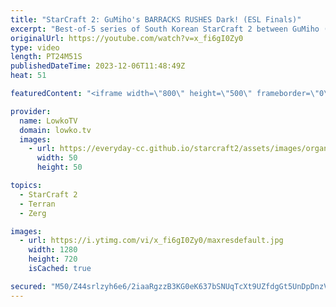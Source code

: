 ```yaml
---
title: "StarCraft 2: GuMiho's BARRACKS RUSHES Dark! (ESL Finals)"
excerpt: "Best-of-5 series of South Korean StarCraft 2 between GuMiho (Terran) and Dark (Zerg). This match is the finals of the ESL Open Cup 203 North America. GuMiho decides to build multiple Barracks on his opponent's side of the map in every game. Some good ol' Terran cheese. Support my work: https://patreon.com/lowkotv"
originalUrl: https://youtube.com/watch?v=x_fi6gI0Zy0
type: video
length: PT24M51S
publishedDateTime: 2023-12-06T11:48:49Z
heat: 51

featuredContent: "<iframe width=\"800\" height=\"500\" frameborder=\"0\" src=\"https://www.youtube.com/embed/x_fi6gI0Zy0\" allow=\"accelerometer; autoplay; encrypted-media; gyroscope; picture-in-picture\" allowfullscreen></iframe>"

provider:
  name: LowkoTV
  domain: lowko.tv
  images:
    - url: https://everyday-cc.github.io/starcraft2/assets/images/organizations/lowko.tv-50x50.jpg
      width: 50
      height: 50

topics:
  - StarCraft 2
  - Terran
  - Zerg

images:
  - url: https://i.ytimg.com/vi/x_fi6gI0Zy0/maxresdefault.jpg
    width: 1280
    height: 720
    isCached: true

secured: "M50/Z44srlzyh6e6/2iaaRgzzB3KG0eK637bSNUqTcXt9UZfdgGt5UnDpDnzVeVXHiAMG1MPAROhSGjg5EdvpnCcz5ptwFKrmjUDiBHLli8j59YogBqCqJHaxdyjkPzhTTYMAzz/jU3W7NRgkdENVLHq6TtsYiX31bPhcvDPURKvXLG6FF0u97k6RmzAenccfpjbHSHUZvdDx52k9XgULsBKCDxFz/bm1CuTOqFCBSLtLEhZ6XNYWag8GkNqtZtqDi9ExMyR2pdoZx3ryq8eYPe8v5KeSseKKVXsFnMRQ33WlnMIfikMDNaWvG3+dBytcM7C750CQuA4fA/TJ1rI8AYXsYkHD88Pde9Q8YF5RqWkLrIjIjjkivKP07nixbBWj4c3Ros1QijRKav77C6QJ4jOoR/3QOu560jpZk3WqPc=;8cjAXseraC728GFNXKSW6w=="
---
```


